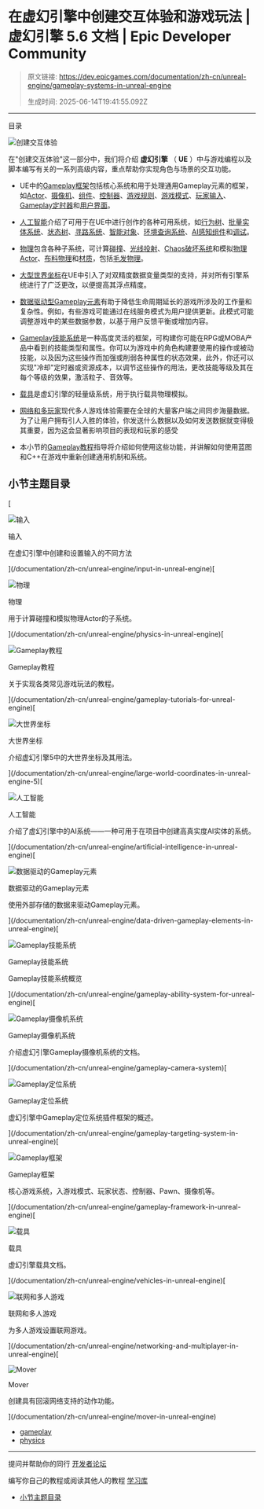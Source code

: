 # 在虚幻引擎中创建交互体验和游戏玩法 | 虚幻引擎 5.6 文档 | Epic Developer Community

> 原文链接: https://dev.epicgames.com/documentation/zh-cn/unreal-engine/gameplay-systems-in-unreal-engine
> 
> 生成时间: 2025-06-14T19:41:55.092Z

---

目录

![创建交互体验](https://dev.epicgames.com/community/api/documentation/image/2ff8b8c1-09eb-4391-9923-63139b283dce?resizing_type=fill&width=1920&height=335)

在"创建交互体验"这一部分中，我们将介绍 **虚幻引擎** （ **UE** ）中与游戏编程以及脚本编写有关的一系列高级内容，重点帮助你实现角色与场景的交互功能。

-   UE中的[Gameplay框架](/documentation/zh-cn/unreal-engine/gameplay-framework-in-unreal-engine)包括核心系统和用于处理通用Gameplay元素的框架，如[Actor](/documentation/zh-cn/unreal-engine/actors-in-unreal-engine)、[摄像机](/documentation/zh-cn/unreal-engine/cameras-in-unreal-engine)、[组件](/documentation/zh-cn/unreal-engine/components-in-unreal-engine)、[控制器](/documentation/zh-cn/unreal-engine/controllers-in-unreal-engine)、[游戏规则](/documentation/zh-cn/unreal-engine/game-features-and-modular-gameplay-in-unreal-engine)、[游戏模式](/documentation/zh-cn/unreal-engine/game-mode-and-game-state-in-unreal-engine)、[玩家输入](/documentation/zh-cn/unreal-engine/input-in-unreal-engine)、[Gameplay定时器](/documentation/zh-cn/unreal-engine/gameplay-timers-in-unreal-engine)和[用户界面](/documentation/zh-cn/unreal-engine/user-interfaces-and-huds-in-unreal-engine)。
    
-   [人工智能](/documentation/zh-cn/unreal-engine/artificial-intelligence-in-unreal-engine)介绍了可用于在UE中进行创作的各种可用系统，如[行为树](/documentation/zh-cn/unreal-engine/behavior-trees-in-unreal-engine)、[批量实体系统](/documentation/zh-cn/unreal-engine/mass-entity-in-unreal-engine)、[状态树](/documentation/zh-cn/unreal-engine/state-tree-in-unreal-engine)、[寻路系统](/documentation/zh-cn/unreal-engine/navigation-system-in-unreal-engine)、[智能对象](/documentation/zh-cn/unreal-engine/smart-objects-in-unreal-engine)、[环境查询系统](/documentation/zh-cn/unreal-engine/environment-query-system-in-unreal-engine)、[AI感知组件](/documentation/zh-cn/unreal-engine/ai-perception-in-unreal-engine)和[调试](/documentation/zh-cn/unreal-engine/ai-debugging-in-unreal-engine)。
    
-   [物理](/documentation/zh-cn/unreal-engine/physics-in-unreal-engine)包含各种子系统，可计算[碰撞](/documentation/zh-cn/unreal-engine/collision-in-unreal-engine)、[光线投射](/documentation/zh-cn/unreal-engine/traces-with-raycasts-in-unreal-engine)、[Chaos破坏系统](/documentation/zh-cn/unreal-engine/chaos-destruction-in-unreal-engine)和模拟[物理Actor](/documentation/zh-cn/unreal-engine/physics-bodies-in-unreal-engine)、[布料物理](/documentation/zh-cn/unreal-engine/cloth-simulation-in-unreal-engine)和[材质](/documentation/zh-cn/unreal-engine/physical-materials-in-unreal-engine)，包括[毛发物理](/documentation/zh-cn/unreal-engine/hair-physics-in-unreal-engine)。
    
-   [大型世界坐标](/documentation/zh-cn/unreal-engine/large-world-coordinates-in-unreal-engine-5)在UE中引入了对双精度数据变量类型的支持，并对所有引擎系统进行了广泛更改，以便提高其浮点精度。
    
-   [数据驱动型Gameplay元素](/documentation/zh-cn/unreal-engine/data-driven-gameplay-elements-in-unreal-engine)有助于降低生命周期延长的游戏所涉及的工作量和复杂性。例如，有些游戏可能通过在线服务模式为用户提供更新。此模式可能调整游戏中的某些数据参数，以基于用户反馈平衡或增加内容。
    
-   [Gameplay技能系统](/documentation/zh-cn/unreal-engine/gameplay-ability-system-for-unreal-engine)是一种高度灵活的框架，可构建你可能在RPG或MOBA产品中看到的技能类型和属性。你可以为游戏中的角色构建要使用的操作或被动技能，以及因为这些操作而加强或削弱各种属性的状态效果，此外，你还可以实现"冷却"定时器或资源成本，以调节这些操作的用法，更改技能等级及其在每个等级的效果，激活粒子、音效等。
    
-   [载具](/documentation/zh-cn/unreal-engine/vehicles-in-unreal-engine)是虚幻引擎的轻量级系统，用于执行载具物理模拟。
    
-   [网络和多玩家](/documentation/zh-cn/unreal-engine/networking-and-multiplayer-in-unreal-engine)现代多人游戏体验需要在全球的大量客户端之间同步海量数据。为了让用户拥有引人入胜的体验，你发送什么数据以及如何发送数据就变得极其重要，因为这会显著影响项目的表现和玩家的感受
    
-   本小节的[Gameplay教程](/documentation/zh-cn/unreal-engine/gameplay-tutorials-for-unreal-engine)指导将介绍如何使用这些功能，并讲解如何使用蓝图和C++在游戏中重新创建通用机制和系统。
    

## 小节主题目录

[

![输入](https://d1iv7db44yhgxn.cloudfront.net/documentation/images/150032e5-47f3-4555-bfc8-7968a3aab7db/placeholder_topic.png)

输入

在虚幻引擎中创建和设置输入的不同方法





](/documentation/zh-cn/unreal-engine/input-in-unreal-engine)[

![物理](images/static/document_list/empty_thumbnail.svg)

物理

用于计算碰撞和模拟物理Actor的子系统。





](/documentation/zh-cn/unreal-engine/physics-in-unreal-engine)[

![Gameplay教程](https://d1iv7db44yhgxn.cloudfront.net/documentation/images/5f744580-3c8f-4a4c-b50d-92ce1643d6b6/placeholder_topic.png)

Gameplay教程

关于实现各类常见游戏玩法的教程。





](/documentation/zh-cn/unreal-engine/gameplay-tutorials-for-unreal-engine)[

![大世界坐标](https://d1iv7db44yhgxn.cloudfront.net/documentation/images/4bb7df2d-aeef-4edd-9dec-b756e3889cf4/placeholder_topic.png)

大世界坐标

介绍虚幻引擎5中的大世界坐标及其用法。





](/documentation/zh-cn/unreal-engine/large-world-coordinates-in-unreal-engine-5)[

![人工智能](https://d1iv7db44yhgxn.cloudfront.net/documentation/images/1a4dc47b-52b9-4e06-b61d-512591255b60/basicnav_topicimage.png)

人工智能

介绍了虚幻引擎中的AI系统——一种可用于在项目中创建高真实度AI实体的系统。





](/documentation/zh-cn/unreal-engine/artificial-intelligence-in-unreal-engine)[

![数据驱动的Gameplay元素](https://d1iv7db44yhgxn.cloudfront.net/documentation/images/94e03c4d-aed4-4259-9066-6d638f763c83/placeholder_topic.png)

数据驱动的Gameplay元素

使用外部存储的数据来驱动Gameplay元素。





](/documentation/zh-cn/unreal-engine/data-driven-gameplay-elements-in-unreal-engine)[

![Gameplay技能系统](https://d1iv7db44yhgxn.cloudfront.net/documentation/images/c03c2d13-fc5d-413c-96c4-81e3d44743ff/gameplayabilitysystemtopicimage_01.png)

Gameplay技能系统

Gameplay技能系统概览





](/documentation/zh-cn/unreal-engine/gameplay-ability-system-for-unreal-engine)[

![Gameplay摄像机系统](https://d1iv7db44yhgxn.cloudfront.net/documentation/images/670401e7-a591-4a92-be6b-9d9605539aa9/gameplay-cameras-topic.png)

Gameplay摄像机系统

介绍虚幻引擎Gameplay摄像机系统的文档。





](/documentation/zh-cn/unreal-engine/gameplay-camera-system)[

![Gameplay定位系统](https://d1iv7db44yhgxn.cloudfront.net/documentation/images/505c7acb-bfae-4cfc-a814-e951203137e5/placeholder_topic.png)

Gameplay定位系统

虚幻引擎中Gameplay定位系统插件框架的概述。





](/documentation/zh-cn/unreal-engine/gameplay-targeting-system-in-unreal-engine)[

![Gameplay框架](https://d1iv7db44yhgxn.cloudfront.net/documentation/images/ec81a3a1-348f-406d-8475-49f72f933f0f/cropouthero.png)

Gameplay框架

核心游戏系统，入游戏模式、玩家状态、控制器、Pawn、摄像机等。





](/documentation/zh-cn/unreal-engine/gameplay-framework-in-unreal-engine)[

![载具](https://d1iv7db44yhgxn.cloudfront.net/documentation/images/e0f4793a-aac2-4993-9d2d-0c1d35ff361b/vehicles-topic-image.png)

载具

虚幻引擎载具文档。





](/documentation/zh-cn/unreal-engine/vehicles-in-unreal-engine)[

![联网和多人游戏](https://d1iv7db44yhgxn.cloudfront.net/documentation/images/31fbb234-004a-447b-a210-103cb0e1d71b/placeholder_topic.png)

联网和多人游戏

为多人游戏设置联网游戏。





](/documentation/zh-cn/unreal-engine/networking-and-multiplayer-in-unreal-engine)[

![Mover](https://d1iv7db44yhgxn.cloudfront.net/documentation/images/376fcda9-5582-4aed-bd4d-26587ddd138a/placeholder_topic.png)

Mover

创建具有回滚网络支持的动作功能。





](/documentation/zh-cn/unreal-engine/mover-in-unreal-engine)

-   [gameplay](https://dev.epicgames.com/community/search?query=gameplay)
-   [physics](https://dev.epicgames.com/community/search?query=physics)

* * *

提问并帮助你的同行 [开发者论坛](https://forums.unrealengine.com/categories?tag=unreal-engine)

编写你自己的教程或阅读其他人的教程 [学习库](https://dev.epicgames.com/community/unreal-engine/learning)

-   [小节主题目录](/documentation/zh-cn/unreal-engine/gameplay-systems-in-unreal-engine#%E5%B0%8F%E8%8A%82%E4%B8%BB%E9%A2%98%E7%9B%AE%E5%BD%95)